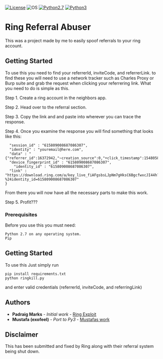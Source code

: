 [![License](https://img.shields.io/badge/License-GNU-blue.svg?style=flat-square)](https://github.com/giardap/Ring/blob/master/License.md) ![OS](https://img.shields.io/badge/Tested%20On-Linux%20|%20OSX%20|%20Windows%20|%20Android-yellowgreen.svg?style=flat-square) [![Python2.7](https://img.shields.io/badge/Python-2.7-green.svg?style=flat-square)](https://github.com/giardap/Ring/tree/python2.7) [![Python3](https://img.shields.io/badge/Python-3-green.svg?style=flat-square)](https://github.com/giardap/Ring)

# Ring Referral Abuser

This was a project made by me to easily spoof referrals to your ring account.

## Getting Started

To use this you need to find your referrerId, inviteCode, and referrerLink.
to find these you will need to use a network tracker such as Charles Proxy or Burp suite and grab the request when clicking your referrering link.
What you need to do is simple as this.

Step 1. Create a ring account in the neighbors app.

Step 2. Head over to the referral section.

Step 3. Copy the link and and paste into wherever you can trace the response.

Step 4. Once you examine the response you will find something that looks like this:

```{
  "session_id" : "615809008687086307",
  "identity" : "youremail@here.com",
  "data" : "{"referrer_id":16372942,"~creation_source":0,"+click_timestamp":1548058666,"$identity_id":13311921,"$ios_passive_deepview":"ring_video_doorbell_deepview_qlxb","~feature":"referral","+match_guaranteed":true,"+clicked_branch_link":true,"$one_time_use":false,"~id":"615809209824759391","+is_first_session":true,"~referring_link":"https://download.ring.com/nSuwYXw/%22,/%22invite_code/%22:/%22dc175e8bce/%22%7D",
  "device_fingerprint_id" : "615809008687086307",
    "identity_id" : "615809008687086307",
  "link" : "https://download.ring.com/a/key_live_fiAFgsbsLJpNm7gHksC6BgcfwxcJI44h?%24identity_id=615809008687086307"
}
```
From there you will now have all the necessary parts to make this work.

Step 5. Profit???

### Prerequisites

Before you use this you must need:

```
Python 2.7 on any operating system.
Pip
```

## Getting Started

To use this Just simply run
```
pip install requirements.txt
python ringkill.py
```
and enter valid credentials (referrerId, inviteCode, and referringLink)

## Authors

* **Padraig Marks** - *Initial work* - [Ring Exploit](https://hackerone.com/padraig)
* **Mustafa (exofeel)** - *Port to Py3* - [Mustafas work](https://github.com/exofeel)

## Disclaimer

This has been submitted and fixed by Ring along with their referral system being shut down.
